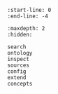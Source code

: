 ```{include} ../README.md
:start-line: 0
:end-line: -4
```

```{toctree}
:maxdepth: 2
:hidden:

search
ontology
inspect
sources
config
extend
concepts
```
